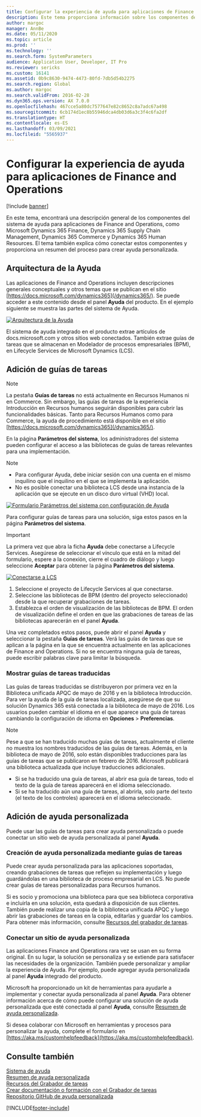 ```yaml
---
title: Configurar la experiencia de ayuda para aplicaciones de Finance and Operations
description: Este tema proporciona información sobre los componentes del sistema de ayuda para algunas aplicaciones Microsoft Dynamics 365. También explica cómo conectar esas aplicaciones y proporciona un resumen del proceso para crear ayuda personalizada.
author: margoc
manager: AnnBe
ms.date: 05/11/2020
ms.topic: article
ms.prod: ''
ms.technology: ''
ms.search.form: SystemParameters
audience: Application User, Developer, IT Pro
ms.reviewer: sericks
ms.custom: 16141
ms.assetid: 0b9c8630-9474-4473-80fd-7db5d54b2275
ms.search.region: Global
ms.author: margoc
ms.search.validFrom: 2016-02-28
ms.dyn365.ops.version: AX 7.0.0
ms.openlocfilehash: 467cce5a80dc7577647e82c8652c8a7adc67a498
ms.sourcegitcommit: 6cb174d1ec8b55946dca4db03d6a3c3f4c6fa2df
ms.translationtype: HT
ms.contentlocale: es-ES
ms.lasthandoff: 03/09/2021
ms.locfileid: "5565937"
---
```

# <a name="configure-the-help-experience-for-finance-and-operations-apps"></a>Configurar la experiencia de ayuda para aplicaciones de Finance and Operations

[!include [banner](../includes/banner.md)]

En este tema, encontrará una descripción general de los componentes del sistema de ayuda para aplicaciones de Finance and Operations, como Microsoft Dynamics 365 Finance, Dynamics 365 Supply Chain Management, Dynamics 365 Commerce y Dynamics 365 Human Resources. El tema también explica cómo conectar estos componentes y proporciona un resumen del proceso para crear ayuda personalizada.

## <a name="help-architecture"></a>Arquitectura de la Ayuda

Las aplicaciones de Finance and Operations incluyen descripciones generales conceptuales y otros temas que se publican en el sitio [https://docs.microsoft.com/dynamics365](/dynamics365/). Se puede acceder a este contenido desde el panel **Ayuda** del producto. En el ejemplo siguiente se muestra las partes del sistema de Ayuda.

[![Arquitectura de la Ayuda](./media/help-architecture.png)](./media/help-architecture.png)

El sistema de ayuda integrado en el producto extrae artículos de docs.microsoft.com y otros sitios web conectados. También extrae guías de tareas que se almacenan en Modelador de procesos empresariales (BPM), en Lifecycle Services de Microsoft Dynamics (LCS).

## <a name="adding-task-guides"></a>Adición de guías de tareas

> [!NOTE]
> La pestaña **Guías de tareas** no está actualmente en Recursos Humanos ni en Commerce. <!--We are currently working to enable this functionality in a future release.--> Sin embargo, las guías de tareas de la experiencia Introducción en Recursos humanos seguirán disponibles para cubrir las funcionalidades básicas. Tanto para Recursos Humanos como para Commerce, la ayuda de procedimiento está disponible en el sitio [https://docs.microsoft.com/dynamics365](/dynamics365/).

En la página **Parámetros del sistema**, los administradores del sistema pueden configurar el acceso a las bibliotecas de guías de tareas relevantes para una implementación.

> [!NOTE]
> - Para configurar Ayuda, debe iniciar sesión con una cuenta en el mismo inquilino que el inquilino en el que se implementa la aplicación.
> - No es posible conectar una biblioteca LCS desde una instancia de la aplicación que se ejecute en un disco duro virtual (VHD) local.

[![Formulario Parámetros del sistema con configuración de Ayuda](./media/system-parameters_ops-1024x437.png)](./media/system-parameters_ops.png)

Para configurar guías de tareas para una solución, siga estos pasos en la página **Parámetros del sistema**.

> [!IMPORTANT]
> La primera vez que abra la ficha **Ayuda** debe conectarse a Lifecycle Services. Asegúrese de seleccionar el vínculo que está en la mitad del formulario, espere a la conexión, cierre el cuadro de diálogo y luego seleccione **Aceptar** para obtener la página **Parámetros del sistema**.
>
> [![Conectarse a LCS](./media/connect-to-lcs-crop-1024x365.png "Conectarse a LCS")](./media/connect-to-lcs-crop.png)

1. Seleccione el proyecto de Lifecycle Services al que conectarse.
2. Seleccione las bibliotecas de BPM (dentro del proyecto seleccionado) desde la que recuperar grabaciones de tareas.
3. Establezca el orden de visualización de las bibliotecas de BPM. El orden de visualización define el orden en que las grabaciones de tareas de las bibliotecas aparecerán en el panel **Ayuda**.

Una vez completados estos pasos, puede abrir el panel **Ayuda** y seleccionar la pestaña **Guías de tareas**. Verá las guías de tareas que se aplican a la página en la que se encuentra actualmente en las aplicaciones de Finance and Operations. Si no se encuentra ninguna guía de tareas, puede escribir palabras clave para limitar la búsqueda.

### <a name="showing-translated-task-guides"></a>Mostrar guías de tareas traducidas

Las guías de tareas traducidas se distribuyeron por primera vez en la Biblioteca unificada APQC de mayo de 2016 y en la biblioteca Introducción. Para ver la ayuda de la guía de tareas localizada, asegúrese de que su solución Dynamics 365 está conectada a la biblioteca de mayo de 2016. Los usuarios pueden cambiar el idioma en el que aparece una guía de tareas cambiando la configuración de idioma en **Opciones** &gt; **Preferencias**.

> [!NOTE]
> Pese a que se han traducido muchas guías de tareas, actualmente el cliente no muestra los nombres traducidos de las guías de tareas. Además, en la biblioteca de mayo de 2016, solo están disponibles traducciones para las guías de tareas que se publicaron en febrero de 2016. Microsoft publicará una biblioteca actualizada que incluye traducciones adicionales.
>
> - Si se ha traducido una guía de tareas, al abrir esa guía de tareas, todo el texto de la guía de tareas aparecerá en el idioma seleccionado.
> - Si se ha traducido aún una guía de tareas, al abrirla, solo parte del texto (el texto de los controles) aparecerá en el idioma seleccionado.

## <a name="adding-custom-help"></a>Adición de ayuda personalizada

Puede usar las guías de tareas para crear ayuda personalizada o puede conectar un sitio web de ayuda personalizada al panel **Ayuda**.

### <a name="create-custom-help-by-using-task-guides"></a>Creación de ayuda personalizada mediante guías de tareas

Puede crear ayuda personalizada para las aplicaciones soportadas, creando grabaciones de tareas que reflejen su implementación y luego guardándolas en una biblioteca de proceso empresarial en LCS. No puede crear guías de tareas personalizadas para Recursos humanos.

Si es socio y promociona una biblioteca para que sea biblioteca corporativa e incluirla en una solución, esta quedará a disposición de sus clientes. También puede realizar una copia de la biblioteca unificada APQC y luego abrir las grabaciones de tareas en la copia, editarlas y guardar los cambios. Para obtener más información, consulte [Recursos del grabador de tareas](../../dev-itpro/user-interface/task-recorder.md).

### <a name="connect-a-custom-help-site"></a>Conectar un sitio de ayuda personalizada

Las aplicaciones Finance and Operations rara vez se usan en su forma original. En su lugar, la solución se personaliza y se extiende para satisfacer las necesidades de la organización. También puede personalizar y ampliar la experiencia de Ayuda. Por ejemplo, puede agregar ayuda personalizada al panel **Ayuda** integrado del producto.

Microsoft ha proporcionado un kit de herramientas para ayudarle a implementar y conectar ayuda personalizada al panel **Ayuda**. Para obtener información acerca de cómo puede configurar una solución de ayuda personalizada que esté conectada al panel **Ayuda**, consulte [Resumen de ayuda personalizada](../../dev-itpro/help/custom-help-overview.md).

Si desea colaborar con Microsoft en herramientas y procesos para personalizar la ayuda, complete el formulario en [https://aka.ms/customhelpfeedback](https://aka.ms/customhelpfeedback).

## <a name="see-also"></a>Consulte también

[Sistema de ayuda](help-overview.md)  
[Resumen de ayuda personalizada](../../dev-itpro/help/custom-help-overview.md)  
[Recursos del Grabador de tareas](../../dev-itpro/user-interface/task-recorder.md)  
[Crear documentación o formación con el Grabador de tareas](../../dev-itpro/user-interface/task-recorder-training-docs.md)  
[Repositorio GitHub de ayuda personalizada](https://github.com/microsoft/dynamics356f-o-custom-help)  


[!INCLUDE[footer-include](../../../includes/footer-banner.md)]